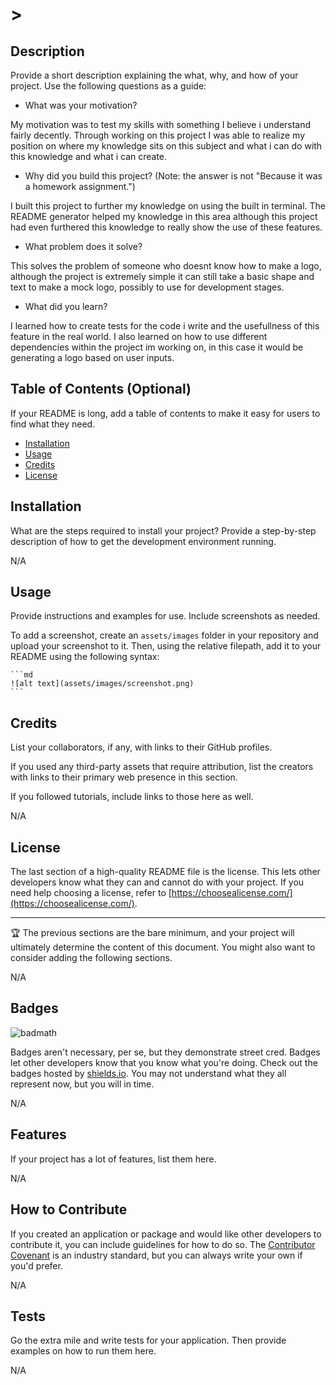 # <Logo-Generator>>

## Description

Provide a short description explaining the what, why, and how of your project. Use the following questions as a guide:

- What was your motivation?

My motivation was to test my skills with something I believe i understand fairly decently. Through working on this project I was able to realize my position on where my knowledge sits on this subject and what i can do with this knowledge and what i can create.

- Why did you build this project? (Note: the answer is not "Because it was a homework assignment.")

I built this project to further my knowledge on using the built in terminal. The README generator helped my knowledge in this area although this project had even furthered this knowledge to really show the use of these features.

- What problem does it solve?

This solves the problem of someone who doesnt know how to make a logo, although the project is extremely simple it can still take a basic shape and text to make a mock logo, possibly to use for development stages.

- What did you learn?

I learned how to create tests for the code i write and the usefullness of this feature in the real world. I also learned on how to use different dependencies within the project im working on, in this case it would be generating a logo based on user inputs.


## Table of Contents (Optional)

If your README is long, add a table of contents to make it easy for users to find what they need.

- [Installation](#installation)
- [Usage](#usage)
- [Credits](#credits)
- [License](#license)

## Installation

What are the steps required to install your project? Provide a step-by-step description of how to get the development environment running.

N/A

## Usage

Provide instructions and examples for use. Include screenshots as needed.

To add a screenshot, create an `assets/images` folder in your repository and upload your screenshot to it. Then, using the relative filepath, add it to your README using the following syntax:

    ```md
    ![alt text](assets/images/screenshot.png)
    ```

## Credits

List your collaborators, if any, with links to their GitHub profiles.

If you used any third-party assets that require attribution, list the creators with links to their primary web presence in this section.

If you followed tutorials, include links to those here as well.

N/A

## License

The last section of a high-quality README file is the license. This lets other developers know what they can and cannot do with your project. If you need help choosing a license, refer to [https://choosealicense.com/](https://choosealicense.com/).

---

🏆 The previous sections are the bare minimum, and your project will ultimately determine the content of this document. You might also want to consider adding the following sections.

N/A

## Badges

![badmath](https://img.shields.io/github/languages/top/lernantino/badmath)

Badges aren't necessary, per se, but they demonstrate street cred. Badges let other developers know that you know what you're doing. Check out the badges hosted by [shields.io](https://shields.io/). You may not understand what they all represent now, but you will in time.

N/A

## Features

If your project has a lot of features, list them here.

N/A

## How to Contribute

If you created an application or package and would like other developers to contribute it, you can include guidelines for how to do so. The [Contributor Covenant](https://www.contributor-covenant.org/) is an industry standard, but you can always write your own if you'd prefer.

N/A

## Tests

Go the extra mile and write tests for your application. Then provide examples on how to run them here.

N/A